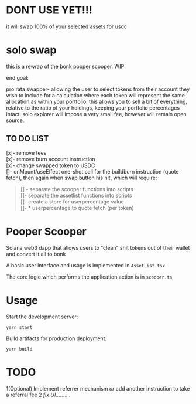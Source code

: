 # DONT USE YET!!!

it will swap 100% of your selected assets for usdc

# solo swap

this is a rewrap of the [bonk pooper scooper](https://github.com/BonkLabs/pooperscooper). WIP

end goal:

pro rata swapper- allowing the user to select tokens from their account they wish to include for a calculation where each token will represent the same allocation as within your portfolio. this allows you to sell a bit of everything, relative to the ratio of your holdings, keeping your portfolio percentages intact. solo explorer will impose a very small fee, however will remain open source. 

## TO DO LIST

[x]- remove fees</br>
[x]- remove burn account instruction</br>
[x]- change swapped token to USDC</br>
[]- onMount/useEffect one-shot call for the buildburn instruction (quote fetch), then again when swap button his hit, which will require:</br>
   >[] - separate the scooper functions into scripts</br>
   >[]- separate the assetlist functions into scripts</br>
   >[]- create a store for userpercentage value</br>
   >[]- * userpercentage to quote fetch (per token)</br>


# Pooper Scooper

Solana web3 dapp that allows users to "clean" shit tokens out of their wallet and convert it all to bonk

A basic user interface and usage is implemented in `AssetList.tsx`.

The core logic which performs the application action is in `scooper.ts`

# Usage

Start the development server:
```
yarn start
```

Build artifacts for production deployment:
```
yarn build
```

# TODO

   1(Optional) Implement referrer mechanism _or_ add another instruction to take a referral fee
   2 _fix UI.........._
